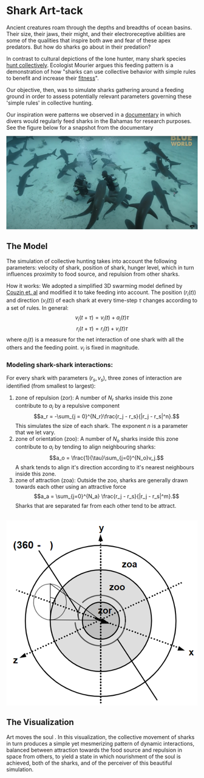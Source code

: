 
# Shark Art-tack

Ancient creatures roam through the depths and breadths of ocean basins. Their size, their jaws, their might, and their electroreceptive abilities are some of the qualities that inspire both awe and fear of these apex predators. But how do sharks go about in their predation?

In contrast to cultural depictions of the lone hunter, many shark species [hunt collectively](https://esajournals.onlinelibrary.wiley.com/doi/10.1002/ecy.3117). Ecologist Mourier argues this feeding pattern is a demonstration of how "sharks can use collective behavior with simple rules to benefit and increase their [fitness](https://www.psychologytoday.com/ca/blog/animal-minds/202006/the-sharks-hunt-in-packs#:~:text=It%20is%20the%20hunting%20grounds,The%20sharks%20hunt%20in%20packs.)". 

Our objective, then, was to simulate sharks gathering around a feeding ground in order to assess potentially relevant parameters governing these 'simple rules' in collective hunting. 

Our inspiration were patterns we observed in a [documentary](https://www.youtube.com/watch?v=zeEUgZlogkM&ab_channel=BlueWorldTV) in which divers would regularly feed sharks in the Bahamas for research purposes. See the figure below for a snapshot from the documentary

![Shark Feeding](inspiration.png "Shark Feeding")

## The Model 

The simulation of collective hunting takes into account the following parameters: velocity of shark, position of shark, hunger level, which in turn influences proximity to food source, and repulsion from other sharks. 

How it works:
We adopted a simplified 3D swarming model defined by [Couzin et. al](https://pubmed.ncbi.nlm.nih.gov/12297066/) and modified it to take feeding into account.
The position $(r_i(t))$ and direction $(v_i(t))$ of each shark at every time-step $\tau$ changes according to a set of rules. 
In general:
$$v_i(t + \tau) = v_i(t) + a_i(t)\tau$$
$$r_i(t + \tau) = r_i(t) + v_i(t)\tau$$
where $a_i(t)$ is a measure for the net interaction of one shark with all the others and the feeding point. $v_i$ is fixed in magnitude.

### Modeling shark-shark interactions:
For every shark with parameters $(r_s, v_s)$, three zones of interaction are identified (from smallest to largest): 
1. zone of repulsion (zor): A number of $N_r$ sharks inside this zone contribute to $a_i$ by a repulsive component
    $$a_r = -\sum_{j = 0}^{N_r}\frac{r_j - r_s}{|r_j - r_s|^n}.$$
    This simulates the size of each shark. The exponent $n$ is a parameter that we let vary.
2. zone of orientation (zoo): A number of $N_o$ sharks inside this zone contribute to $a_i$ by tending to align neighbouring sharks:
    $$a_o = \frac{1}{\tau}\sum_{j=0}^{N_o}v_j.$$
      A shark tends to align it's direction according to it's nearest neighbours inside this zone.
3. zone of attraction (zoa): Outside the zoo, sharks are generally drawn towards each other using an attractive force
    $$a_a = \sum_{j=0}^{N_a} \frac{r_j - r_s}{|r_j - r_s|^m}.$$
    Sharks that are separated far from each other tend to be attract.

&nbsp;![Shark Zones](zones.png "Shark zones")

## The Visualization

Art moves the soul . In this visualization, the collective movement of sharks in turn produces a simple yet mesmerizing pattern of dynamic interactions, balanced between attraction towards the food source and repulsion in space from others, to yield a state in which nourishment of the soul is achieved, both of the sharks, and of the perceiver of this beautiful simulation. 
